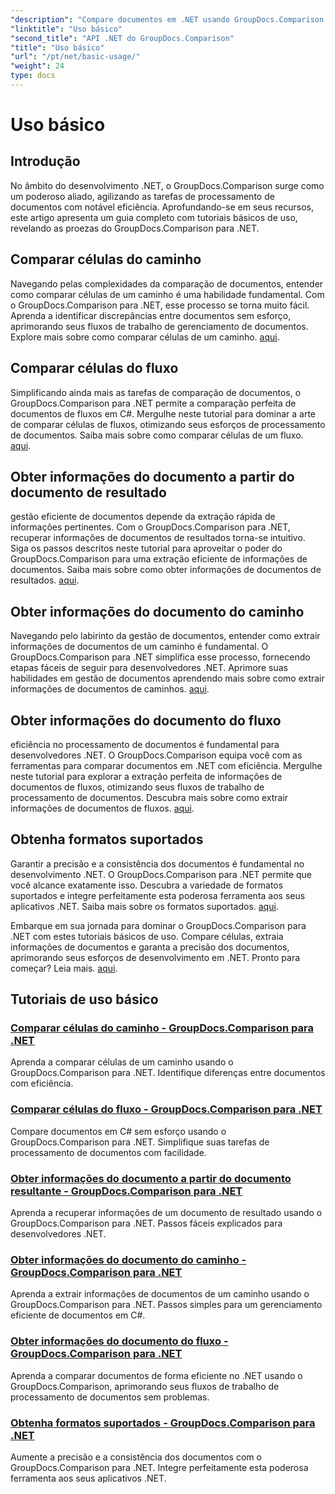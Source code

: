 ```yaml
---
"description": "Compare documentos em .NET usando GroupDocs.Comparison. Aprenda tutoriais básicos de uso, abrangendo comparação de células, extração de informações de documentos e formatos suportados."
"linktitle": "Uso básico"
"second_title": "API .NET do GroupDocs.Comparison"
"title": "Uso básico"
"url": "/pt/net/basic-usage/"
"weight": 24
type: docs
---
```

# Uso básico

## Introdução

No âmbito do desenvolvimento .NET, o GroupDocs.Comparison surge como um poderoso aliado, agilizando as tarefas de processamento de documentos com notável eficiência. Aprofundando-se em seus recursos, este artigo apresenta um guia completo com tutoriais básicos de uso, revelando as proezas do GroupDocs.Comparison para .NET.

## Comparar células do caminho
Navegando pelas complexidades da comparação de documentos, entender como comparar células de um caminho é uma habilidade fundamental. Com o GroupDocs.Comparison para .NET, esse processo se torna muito fácil. Aprenda a identificar discrepâncias entre documentos sem esforço, aprimorando seus fluxos de trabalho de gerenciamento de documentos. Explore mais sobre como comparar células de um caminho. [aqui](./compare-cells-from-path/).

## Comparar células do fluxo
Simplificando ainda mais as tarefas de comparação de documentos, o GroupDocs.Comparison para .NET permite a comparação perfeita de documentos de fluxos em C#. Mergulhe neste tutorial para dominar a arte de comparar células de fluxos, otimizando seus esforços de processamento de documentos. Saiba mais sobre como comparar células de um fluxo. [aqui](./compare-cells-from-stream/).

## Obter informações do documento a partir do documento de resultado
gestão eficiente de documentos depende da extração rápida de informações pertinentes. Com o GroupDocs.Comparison para .NET, recuperar informações de documentos de resultados torna-se intuitivo. Siga os passos descritos neste tutorial para aproveitar o poder do GroupDocs.Comparison para uma extração eficiente de informações de documentos. Saiba mais sobre como obter informações de documentos de resultados. [aqui](./get-document-info-from-result-document/).

## Obter informações do documento do caminho
Navegando pelo labirinto da gestão de documentos, entender como extrair informações de documentos de um caminho é fundamental. O GroupDocs.Comparison para .NET simplifica esse processo, fornecendo etapas fáceis de seguir para desenvolvedores .NET. Aprimore suas habilidades em gestão de documentos aprendendo mais sobre como extrair informações de documentos de caminhos. [aqui](./get-document-info-from-path/).

## Obter informações do documento do fluxo
eficiência no processamento de documentos é fundamental para desenvolvedores .NET. O GroupDocs.Comparison equipa você com as ferramentas para comparar documentos em .NET com eficiência. Mergulhe neste tutorial para explorar a extração perfeita de informações de documentos de fluxos, otimizando seus fluxos de trabalho de processamento de documentos. Descubra mais sobre como extrair informações de documentos de fluxos. [aqui](./get-document-info-from-stream/).

## Obtenha formatos suportados
Garantir a precisão e a consistência dos documentos é fundamental no desenvolvimento .NET. O GroupDocs.Comparison para .NET permite que você alcance exatamente isso. Descubra a variedade de formatos suportados e integre perfeitamente esta poderosa ferramenta aos seus aplicativos .NET. Saiba mais sobre os formatos suportados. [aqui](./get-supported-formats/).

Embarque em sua jornada para dominar o GroupDocs.Comparison para .NET com estes tutoriais básicos de uso. Compare células, extraia informações de documentos e garanta a precisão dos documentos, aprimorando seus esforços de desenvolvimento em .NET. Pronto para começar? Leia mais. [aqui](https://tutorials.groupdocs.com/comparison/net).
## Tutoriais de uso básico
### [Comparar células do caminho - GroupDocs.Comparison para .NET](./compare-cells-from-path/)
Aprenda a comparar células de um caminho usando o GroupDocs.Comparison para .NET. Identifique diferenças entre documentos com eficiência.
### [Comparar células do fluxo - GroupDocs.Comparison para .NET](./compare-cells-from-stream/)
Compare documentos em C# sem esforço usando o GroupDocs.Comparison para .NET. Simplifique suas tarefas de processamento de documentos com facilidade.
### [Obter informações do documento a partir do documento resultante - GroupDocs.Comparison para .NET](./get-document-info-from-result-document/)
Aprenda a recuperar informações de um documento de resultado usando o GroupDocs.Comparison para .NET. Passos fáceis explicados para desenvolvedores .NET.
### [Obter informações do documento do caminho - GroupDocs.Comparison para .NET](./get-document-info-from-path/)
Aprenda a extrair informações de documentos de um caminho usando o GroupDocs.Comparison para .NET. Passos simples para um gerenciamento eficiente de documentos em C#.
### [Obter informações do documento do fluxo - GroupDocs.Comparison para .NET](./get-document-info-from-stream/)
Aprenda a comparar documentos de forma eficiente no .NET usando o GroupDocs.Comparison, aprimorando seus fluxos de trabalho de processamento de documentos sem problemas.
### [Obtenha formatos suportados - GroupDocs.Comparison para .NET](./get-supported-formats/)
Aumente a precisão e a consistência dos documentos com o GroupDocs.Comparison para .NET. Integre perfeitamente esta poderosa ferramenta aos seus aplicativos .NET.
